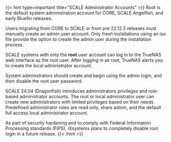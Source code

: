 &NewLine;

{{< hint type=important title="SCALE Administrator Accounts" >}}
Root is the default system administration account for CORE, SCALE Angelfish, and early Bluefin releases.

Users migrating from CORE to SCALE or from pre 22.12.3 releases must manually create an admin user account.
Only fresh installations using an <file>iso</file> file provide the option to create the admin user during the installation process.

SCALE systems with only the **root** user account can log in to the TrueNAS web interface as the root user.
After logging in as root, TrueNAS alerts you to create the local administrator account.

System administrators should create and begin using the admin login, and then disable the root user password.

SCALE 24.04 (Dragonfish) introduces administrators privileges and role-based administrator accounts.
The root or local administrator user can create new administrators with limited privileges based on their needs.
Predefined administrator roles are read only, share admin, and the default full access local administrator account.
<!-- The local administrator or root user can create custom admin roles and privileges to suit individual use cases. -->

As part of security hardening and to comply with Federal Information Processing standards (FIPS), iXsystems plans to completely disable root login in a future release.
{{< /hint >}}